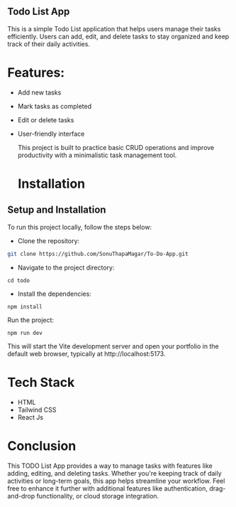 ## Todo List App
This is a simple Todo List application that helps users manage their tasks efficiently. Users can add, edit, and delete tasks to stay organized and keep track of their daily activities.

# Features:
- Add new tasks
- Mark tasks as completed
- Edit or delete tasks
- User-friendly interface

  This project is built to practice basic CRUD operations and improve productivity with a minimalistic task management tool.

  # Installation

## Setup and Installation
To run this project locally, follow the steps below:

- Clone the repository:

```bash
git clone https://github.com/SonuThapaMagar/To-Do-App.git
```

- Navigate to the project directory:
```
cd todo
```
- Install the dependencies:
```
npm install
```
Run the project:
```
npm run dev
```
This will start the Vite development server and open your portfolio in the default web browser, typically at http://localhost:5173.

# Tech Stack
- HTML
- Tailwind CSS
- React Js

# Conclusion
This TODO List App provides a way to manage tasks with features like adding, editing, and deleting tasks. Whether you're keeping track of daily activities or long-term goals, this app helps streamline your workflow. Feel free to enhance it further with additional features like authentication, drag-and-drop functionality, or cloud storage integration.



